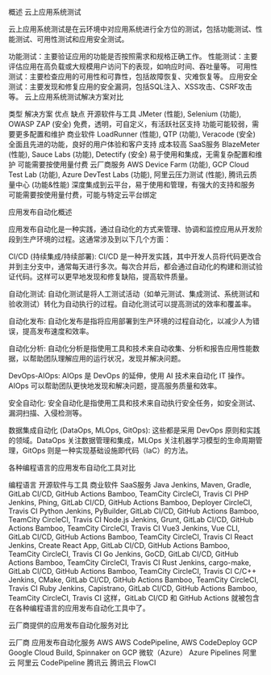 
概述 云上应用系统测试

云上应用系统测试是在云环境中对应用系统进行全方位的测试，包括功能测试、性能测试、可用性测试和应用安全测试。

功能测试：主要验证应用的功能是否按照需求和规格正确工作。
性能测试：主要评估应用在高负载或大规模用户访问下的表现，如响应时间、吞吐量等。
可用性测试：主要检查应用的可用性和可靠性，包括故障恢复、灾难恢复等。
应用安全测试：主要发现和修复应用的安全漏洞，包括SQL注入、XSS攻击、CSRF攻击等。
云上应用系统测试解决方案对比

类型	解决方案	优点	缺点
开源软件与工具	JMeter (性能), Selenium (功能), OWASP ZAP (安全)	免费，透明，可自定义，有活跃社区支持	功能可能较弱，需要更多配置和维护
商业软件	LoadRunner (性能), QTP (功能), Veracode (安全)	全面且先进的功能，良好的用户体验和客户支持	成本较高
SaaS服务	BlazeMeter (性能), Sauce Labs (功能), Detectify (安全)	易于使用和集成，无需复杂配置和维护	可能需要按使用量付费
云厂商服务	AWS Device Farm (功能), GCP Cloud Test Lab (功能), Azure DevTest Labs (功能), 阿里云压力测试 (性能), 腾讯云质量中心 (功能&性能)	深度集成到云平台，易于使用和管理，有强大的支持和服务	可能需要按使用量付费，可能与特定云平台绑定

应用发布自动化概述

应用发布自动化是一种实践，通过自动化的方式来管理、协调和监控应用从开发阶段到生产环境的过程。这通常涉及到以下几个方面：

CI/CD (持续集成/持续部署): CI/CD 是一种开发实践，其中开发人员将代码更改合并到主分支中，通常每天进行多次。每次合并后，都会通过自动化的构建和测试验证代码。这样可以更早地发现和修复缺陷，提高软件质量。

自动化测试: 自动化测试是将人工测试活动（如单元测试、集成测试、系统测试和验收测试）转化为自动执行的过程。自动化测试可以提高测试的效率和覆盖率。

自动化发布: 自动化发布是指将应用部署到生产环境的过程自动化，以减少人为错误，提高发布速度和效率。

自动化分析: 自动化分析是指使用工具和技术来自动收集、分析和报告应用性能数据，以帮助团队理解应用的运行状况，发现并解决问题。

DevOps-AIOps: AIOps 是 DevOps 的延伸，使用 AI 技术来自动化 IT 操作。AIOps 可以帮助团队更快地发现和解决问题，提高服务质量和效率。

安全自动化: 安全自动化是指使用工具和技术来自动执行安全任务，如安全测试、漏洞扫描、入侵检测等。

数据集成自动化 (DataOps, MLOps, GitOps): 这些都是采用 DevOps 原则和实践的领域。DataOps 关注数据管理和集成，MLOps 关注机器学习模型的生命周期管理，GitOps 则是一种实现基础设施即代码（IaC）的方法。


各种编程语言的应用发布自动化工具对比

编程语言	开源软件与工具	商业软件	SaaS服务
Java	Jenkins, Maven, Gradle, GitLab CI/CD, GitHub Actions	Bamboo, TeamCity	CircleCI, Travis CI
PHP	Jenkins, Phing, GitLab CI/CD, GitHub Actions	Bamboo, Deployer	CircleCI, Travis CI
Python	Jenkins, PyBuilder, GitLab CI/CD, GitHub Actions	Bamboo, TeamCity	CircleCI, Travis CI
Node.js	Jenkins, Grunt, GitLab CI/CD, GitHub Actions	Bamboo, TeamCity	CircleCI, Travis CI
Vue3	Jenkins, Vue CLI, GitLab CI/CD, GitHub Actions	Bamboo, TeamCity	CircleCI, Travis CI
React	Jenkins, Create React App, GitLab CI/CD, GitHub Actions	Bamboo, TeamCity	CircleCI, Travis CI
Go	Jenkins, GoCD, GitLab CI/CD, GitHub Actions	Bamboo, TeamCity	CircleCI, Travis CI
Rust	Jenkins, cargo-make, GitLab CI/CD, GitHub Actions	Bamboo, TeamCity	CircleCI, Travis CI
C/C++	Jenkins, CMake, GitLab CI/CD, GitHub Actions	Bamboo, TeamCity	CircleCI, Travis CI
Ruby	Jenkins, Capistrano, GitLab CI/CD, GitHub Actions	Bamboo, TeamCity	CircleCI, Travis CI
这样，GitLab CI/CD 和 GitHub Actions 就被包含在各种编程语言的应用发布自动化工具中了。

云厂商提供的应用发布自动化服务对比

云厂商	应用发布自动化服务
AWS	AWS CodePipeline, AWS CodeDeploy
GCP	Google Cloud Build, Spinnaker on GCP
微软（Azure）	Azure Pipelines
阿里云	阿里云 CodePipeline
腾讯云	腾讯云 FlowCI

